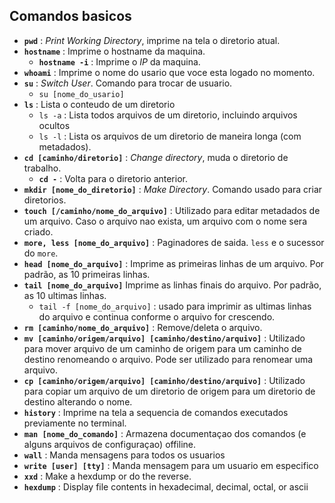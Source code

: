 ## Comandos basicos


+ **`pwd`** : *Print Working Directory*, imprime na tela o diretorio atual.
+ **`hostname`** : Imprime o hostname da maquina.
	+ **`hostname -i`** : Imprime o *IP* da maquina.
+ **`whoami`** : Imprime o nome do usario que voce esta logado no momento.
+ **`su`** : *Switch User*. Comando para trocar de usuario.
	+ `su [nome_do_usario]`
+ **`ls`** : Lista o conteudo de um diretorio
	+ `ls -a` :  Lista todos arquivos de um diretorio, incluindo arquivos ocultos
	+ `ls -l` : Lista os arquivos de um diretorio de maneira longa (com metadados).
+ **`cd [caminho/diretorio]`** : *Change directory*, muda o diretorio de trabalho.
	+ **`cd -`** : Volta para o diretorio anterior.
+ **`mkdir [nome_do_diretorio]`** : *Make Directory*. Comando usado para criar diretorios.
+ **`touch [/caminho/nome_do_arquivo]`** : Utilizado para editar metadados de um arquivo. Caso o arquivo nao exista, um arquivo com o nome sera criado.
+ **`more, less [nome_do_arquivo]`** : Paginadores de saida. `less` e o sucessor do `more`.
+ **`head [nome_do_arquivo]`** : Imprime as primeiras linhas de um arquivo. Por padrão, as 10 primeiras linhas.
+ **`tail [nome_do_arquivo]`** Imprime as linhas finais do arquivo. Por padrão, as 10 ultimas linhas.
	+ `tail -f [nome_do_arquivo]` : usado para imprimir as ultimas linhas do arquivo e continua conforme o arquivo for crescendo.
+ **`rm [caminho/nome_do_arquivo]`** : Remove/deleta o arquivo.
+ **`mv [caminho/origem/arquivo] [caminho/destino/arquivo]`** : Utilizado para mover arquivo de um caminho de origem para um caminho de destino renomeando o arquivo. Pode ser utilizado para renomear uma arquivo.
+ **`cp [caminho/origem/arquivo] [caminho/destino/arquivo]`** : Utilizado para copiar um arquivo de um diretorio de origem para um diretorio de destino alterando o nome.
+ **`history`** : Imprime na tela a sequencia de comandos executados previamente no terminal.
+ **`man [nome_do_comando]`** : Armazena documentaçao dos comandos (e alguns arquivos de configuraçao) offiline.
+ **`wall`** : Manda mensagens para todos os usuarios
+ **`write [user] [tty]`** : Manda mensagem para um usuario em especifico
+ **`xxd`** : Make a hexdump or do the reverse.
+ **`hexdump`** : Display file contents in hexadecimal, decimal, octal, or ascii